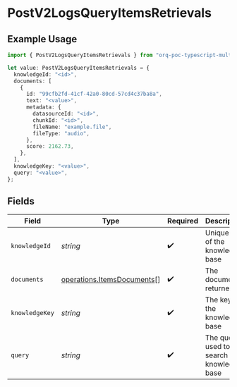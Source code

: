 # PostV2LogsQueryItemsRetrievals

## Example Usage

```typescript
import { PostV2LogsQueryItemsRetrievals } from "orq-poc-typescript-multi-env-version/models/operations";

let value: PostV2LogsQueryItemsRetrievals = {
  knowledgeId: "<id>",
  documents: [
    {
      id: "99cfb2fd-41cf-42a0-80cd-57cd4c37ba8a",
      text: "<value>",
      metadata: {
        datasourceId: "<id>",
        chunkId: "<id>",
        fileName: "example.file",
        fileType: "audio",
      },
      score: 2162.73,
    },
  ],
  knowledgeKey: "<value>",
  query: "<value>",
};
```

## Fields

| Field                                                                    | Type                                                                     | Required                                                                 | Description                                                              |
| ------------------------------------------------------------------------ | ------------------------------------------------------------------------ | ------------------------------------------------------------------------ | ------------------------------------------------------------------------ |
| `knowledgeId`                                                            | *string*                                                                 | :heavy_check_mark:                                                       | Unique id of the knowledge base                                          |
| `documents`                                                              | [operations.ItemsDocuments](../../models/operations/itemsdocuments.md)[] | :heavy_check_mark:                                                       | The documents returned                                                   |
| `knowledgeKey`                                                           | *string*                                                                 | :heavy_check_mark:                                                       | The key of the knowledge base                                            |
| `query`                                                                  | *string*                                                                 | :heavy_check_mark:                                                       | The query used to search the knowledge base                              |